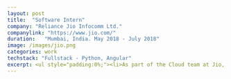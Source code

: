 ```yaml
---
layout: post
title:  "Software Intern"
company: "Reliance Jio Infocomm Ltd."
companylink: "https://www.jio.com/"
duration:   "Mumbai, India. May 2018 - July 2018"
image: /images/jio.png
categories: work
techstack: "Fullstack - Python, Angular"
excerpt: <ul style="padding:0%;"><li>As part of the Cloud team at Jio, developed the Launchpad platform for developers to manage virtual machine instances and deploy applications on Jio’s private cloud service. <li>Worked on the backend development of the platform using web frameworks like Tornado and frontend using Angular, along with containerizing the application using Docker.<li>Simplified the developer experience through creation of 1-click virtual machine instances on the private cloud of the Jio Advanced Web Services (AWS).</li></ul>
---
```

